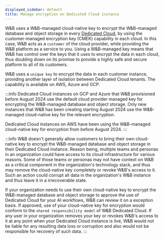 ```yaml
---
displayed_sidebar: default
title: Manage encryption on Dedicated Cloud instance
---
```


W&B uses a W&B-managed cloud-native key to encrypt the W&B-managed database and object storage in every [Dedicated Cloud](../hosting-options/dedicated_cloud.md), by using the customer-managed encryption key (CMEK) capability in each cloud. In this case, W&B acts as a `customer` of the cloud provider, while providing the W&B platform as a service to you. Using a W&B-managed key means that W&B has control over the keys that it uses to encrypt the data in each cloud, thus doubling down on its promise to provide a highly safe and secure platform to all of its customers.

W&B uses a `unique key` to encrypt the data in each customer instance, providing another layer of isolation between Dedicated Cloud tenants. The capability is available on AWS, Azure and GCP.

:::info
Dedicated Cloud instances on GCP and Azure that W&B provisioned before August 2024 use the default cloud provider managed key for encrypting the W&B-managed database and object storage. Only new instances that W&B has been creating starting August 2024 use the W&B-managed cloud-native key for the relevant encryption.

Dedicated Cloud instances on AWS have been using the W&B-managed cloud-native key for encryption from before August 2024.
:::

:::info
W&B doesn't generally allow customers to bring their own cloud-native key to encrypt the W&B-managed database and object storage in their Dedicated Cloud instance. Reason being, multiple teams and personas in an organization could have access to its cloud infrastructure for various reasons. Some of those teams or personas may not have context on W&B as a critical component in the organization's technology stack, and thus may remove the cloud-native key completely or revoke W&B's access to it. Such an action could corrupt all data in the organization's W&B instance and thus leave it in a irrecoverable state.

If your organization needs to use their own cloud-native key to encrypt the W&B-managed database and object storage to approve the use of Dedicated Cloud for your AI workflows, W&B can review it on a exception basis. If approved, use of your cloud-native key for encryption would conform to the `shared responsibility model` of W&B Dedicated Cloud. If any user in your organization removes your key or revokes W&B's access to it at any point when your Dedicated Cloud instance is live, W&B would not be liable for any resulting data loss or corruption and also would not be responsible for recovery of such data.
:::